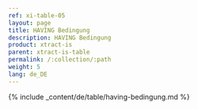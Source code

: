 ```yaml
---
ref: xi-table-05
layout: page
title: HAVING Bedingung
description: HAVING Bedingung
product: xtract-is
parent: xtract-is-table
permalink: /:collection/:path
weight: 5
lang: de_DE
---
```


{% include _content/de/table/having-bedingung.md  %}
